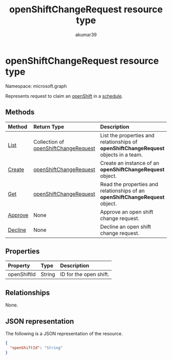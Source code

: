 ﻿---
title: "openShiftChangeRequest resource type"
description: "Represents a request to claim an open shift in a schedule."
localization_priority: Normal
author: "akumar39"
ms.prod: "microsoft-teams"
doc_type: "resourcePageType"
---

# openShiftChangeRequest resource type

Namespace: microsoft.graph

Represents request to claim an [openShift](../resources/openshift.md) in a [schedule](../resources/schedule.md).

## Methods

| Method                                              | Return Type                                                       | Description                                                                            |
| :-------------------------------------------------- | :---------------------------------------------------------------- | :------------------------------------------------------------------------------------- |
| [List](../api/openshiftchangerequest-list.md)       | Collection of [openShiftChangeRequest](openshiftchangerequest.md) | List the properties and relationships of **openShiftChangeRequest** objects in a team. |
| [Create](../api/openshiftchangerequest-post.md)     | [openShiftChangeRequest](openshiftchangerequest.md)               | Create an instance of an **openShiftChangeRequest** object.                            |
| [Get](../api/openshiftchangerequest-get.md)         | [openShiftChangeRequest](openshiftchangerequest.md)               | Read the properties and relationships of an **openShiftChangeRequest** object.         |
| [Approve](../api/openshiftchangerequest-approve.md) | None                                                              | Approve an open shift change request.                                                  |
| [Decline](../api/openshiftchangerequest-decline.md) | None                                                              | Decline an open shift change request.                                                  |

## Properties

| Property    | Type   | Description            |
| :---------- | :----- | :--------------------- |
| openShiftId | String | ID for the open shift. |

## Relationships

None.

## JSON representation

The following is a JSON representation of the resource.

<!-- {
  "blockType": "resource",
  "optionalProperties": [

  ],
  "@odata.type": "microsoft.graph.openShiftChangeRequest",
  "baseType": ""
}-->

```json
{
  "openShiftId": "String"
}
```

<!-- uuid: 16cd6b66-4b1a-43a1-adaf-3a886856ed98
2019-02-04 14:57:30 UTC -->

<!-- {
  "type": "#page.annotation",
  "description": "openShiftChangeRequest resource",
  "keywords": "",
  "section": "documentation",
  "tocPath": ""
}-->
